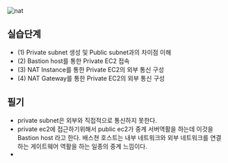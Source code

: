 
![nat](https://user-images.githubusercontent.com/67897827/160227613-c6a09d2a-8315-41a0-9995-8c6b9e469b8d.PNG)


## 실습단계
* (1) Private subnet 생성 및 Public subnet과의 차이점 이해
* (2) Bastion host를 통한 Private EC2 접속
* (3) NAT Instance를 통한 Private EC2의 외부 통신 구성
* (4) NAT Gateway를 통한 Private EC2의 외부 통신 구성

## 필기
* private subnet은 외부와 직접적으로 통신하지 못한다.
* private ec2에 접근하기위해서 public ec2가 중계 서버역활을 하는데 이것을 Bastion host 라고 한다. 배스쳔 호스트는 내부 네트워크와 외부 네트워크를 연결하는 게이트웨어 역활을
하는 일종의 중계 느낌이다.
* 
